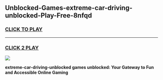 
## Unblocked-Games-extreme-car-driving-unblocked-Play-Free-8nfqd
<h3>
<a href="https://premium76.site?title=extreme-car-driving-unblocked&ref=17A">CLICK TO PLAY</a></h3>
<hr>

<h3>
<a href="https://premium76.site?title=extreme-car-driving-unblocked&ref=17A">CLICK 2 PLAY</a>
  
</h3>

<a href="https://premium76.site?title=extreme-car-driving-unblocked&ref=17A"><img src="https://clearcache.store/games.png"></a>


**extreme-car-driving-unblocked games unblocked: Your Gateway to Fun and Accessible Online Gaming**

